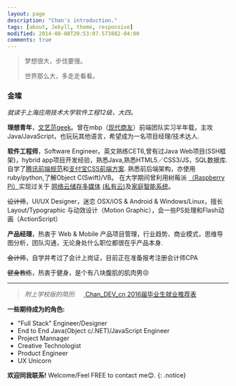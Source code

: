 ```yaml
---
layout: page
description: "Chan's introduction."
tags: [about, Jekyll, theme, responsive]
modified: 2014-08-08T20:53:07.573882-04:00
comments: true
---
```




>梦想很大，步伐要慢。
>
>世界那么大，多走走看看。

### 金璨
*就读于上海应用技术大学软件工程12级，大四。*

**理想青年**，<a href="https://jincan39.github.io/">文艺范geek</a>。曾在mbp（<a href="http://www.mbpsoft.com/" target="_blank">现代商友</a>）前端团队实习半年载，主攻 Java/JavaScript，也玩玩其他语言，希望成为一名项目经理/技术达人.


**软件工程师**，Software Engineer。英文熟练CET6,曾有过Java Web项目(SSH框架)，hybrid app项目开发经验，熟悉Java,熟悉HTML5／CSS3/JS，SQL数据库.自学了<a href="https://github.com/jincan39/Mars">腾讯前端规范</a>和<a href="https://github.com/jincan39/Alice">支付宝CSS前端方案</a>. 熟悉前后端架构，亦使用ruby/python,了解Object C(Swift)/VB。
在大学期间曾利用树莓派
<a href="https://www.raspberrypi.org">（Raspberry Pi）</a>实现过关于
<a href="http://www.cnblogs.com/xiaowuyi/p/4051238.html">网络云储存多媒体</a>
<a href="http://techcrunch.cn/2014/06/06/sherlybox-creates-a-network-storage-system-on-your-desk/">(私有云)</a>及<a href="http://www.verious.com/tutorial/bringing-star-trek-to-life-lcars-home-automation-with-arduino-and-raspberry-pi-piday-raspberrypi-raspberry-pi/">家庭智能系统</a>。

<del>设计师</del>，UI/UX Designer，迷恋 OSX/iOS & Android & Windows/Linux，擅长 Layout/Typographic 与动效设计（Motion Graphic），会一些PS处理和Flash动画（ActionScript）

**产品经理**，热衷于 Web & Mobile 产品项目管理，行业趋势、商业模式，思维导图分析，团队沟通，无论身处什么职位都很在乎产品本身.

<del>会计师</del>，自学并考过了会计上岗证，目前正在准备报考注册会计师CPA

<del>健身教练</del>，热衷于健身，是个有八块腹肌的肌肉男😣

---
>*附上学校版的简历:*
&emsp;<a href="https://github.com/jincan39/jincan39.github.io/blob/master/attach//121042Y126-金璨－2016届毕业生就业推荐表.doc"> Chan_DEV_cn 2016届毕业生就业推荐表</a><br />
  

**一些期待成为的角色:**

* "Full Stack" Engineer/Designer 
* End to End Java(Object c/.NET)/JavaScript Engineer
* Project Mannager
* Creative Technologist 
* Product Engineer
* UX Unicorn

**欢迎同我联系!** Welcome/Feel FREE to contact me😊.
{: .notice}

<!--<div>-->
<!--{% if site.owner.duoshuo-shortname %}-->
<!--    <div class="comment">-->
<!--        <div class="ds-thread" data-thread-key="{{page.id}}" data-title="{{page.title}}" data-url="{{site.url}}/about/"></div>-->
<!--    </div>-->
<!--<script type="text/javascript">-->
<!--var duoshuoQuery = {short_name:"jincan39"};-->
<!--    (function() {-->
<!--        var ds = document.createElement('script');-->
<!--        ds.type = 'text/javascript';ds.async = true;-->
<!--        ds.src = (document.location.protocol == 'https:' ? 'https:' : 'http:') + '//static.duoshuo.com/embed.js';-->
<!--        ds.charset = 'UTF-8';-->
<!--        (document.getElementsByTagName('head')[0]-->
<!--         || document.getElementsByTagName('body')[0]).appendChild(ds);-->
<!--    })();-->
<!--</script>-->
<!--{% endif %}-->
<!--</div>-->
